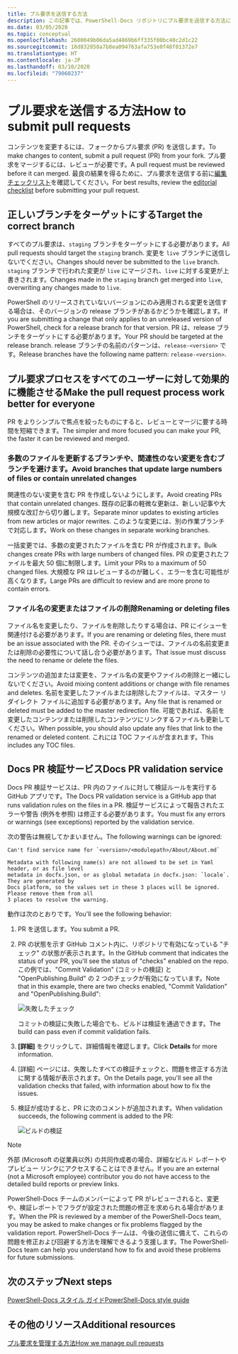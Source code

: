 ```yaml
---
title: プル要求を送信する方法
description: この記事では、PowerShell-Docs リポジトリにプル要求を送信する方法について説明します。
ms.date: 03/05/2020
ms.topic: conceptual
ms.openlocfilehash: 2600049b06da5ad4869b6ff335f00bc40c2d1c22
ms.sourcegitcommit: 18d832858a7b8ea094763afa753e0f48f01372e7
ms.translationtype: HT
ms.contentlocale: ja-JP
ms.lasthandoff: 03/10/2020
ms.locfileid: "79060237"
---
```

# <a name="how-to-submit-pull-requests"></a><span data-ttu-id="9a6b1-103">プル要求を送信する方法</span><span class="sxs-lookup"><span data-stu-id="9a6b1-103">How to submit pull requests</span></span>

<span data-ttu-id="9a6b1-104">コンテンツを変更するには、フォークからプル要求 (PR) を送信します。</span><span class="sxs-lookup"><span data-stu-id="9a6b1-104">To make changes to content, submit a pull request (PR) from your fork.</span></span> <span data-ttu-id="9a6b1-105">プル要求をマージするには、レビューが必要です。</span><span class="sxs-lookup"><span data-stu-id="9a6b1-105">A pull request must be reviewed before it can merged.</span></span> <span data-ttu-id="9a6b1-106">最良の結果を得るために、プル要求を送信する前に[編集チェックリスト](editorial-checklist.md)を確認してください。</span><span class="sxs-lookup"><span data-stu-id="9a6b1-106">For best results, review the [editorial checklist](editorial-checklist.md) before submitting your pull request.</span></span>

## <a name="target-the-correct-branch"></a><span data-ttu-id="9a6b1-107">正しいブランチをターゲットにする</span><span class="sxs-lookup"><span data-stu-id="9a6b1-107">Target the correct branch</span></span>

<span data-ttu-id="9a6b1-108">すべてのプル要求は、`staging` ブランチをターゲットにする必要があります。</span><span class="sxs-lookup"><span data-stu-id="9a6b1-108">All pull requests should target the `staging` branch.</span></span> <span data-ttu-id="9a6b1-109">変更を `live` ブランチに送信しないでください。</span><span class="sxs-lookup"><span data-stu-id="9a6b1-109">Changes should never be submitted to the `live` branch.</span></span> <span data-ttu-id="9a6b1-110">`staging` ブランチで行われた変更が `live` にマージされ、`live` に対する変更が上書きされます。</span><span class="sxs-lookup"><span data-stu-id="9a6b1-110">Changes made in the `staging` branch get merged into `live`, overwriting any changes made to `live`.</span></span>

<span data-ttu-id="9a6b1-111">PowerShell のリリースされていないバージョンにのみ適用される変更を送信する場合は、そのバージョンの release ブランチがあるかどうかを確認します。</span><span class="sxs-lookup"><span data-stu-id="9a6b1-111">If you are submitting a change that only applies to an unreleased version of PowerShell, check for a release branch for that version.</span></span> <span data-ttu-id="9a6b1-112">PR は、release ブランチをターゲットにする必要があります。</span><span class="sxs-lookup"><span data-stu-id="9a6b1-112">Your PR should be targeted at the release branch.</span></span> <span data-ttu-id="9a6b1-113">release ブランチの名前のパターンは、`release-<version>` です。</span><span class="sxs-lookup"><span data-stu-id="9a6b1-113">Release branches have the following name pattern: `release-<version>`.</span></span>

## <a name="make-the-pull-request-process-work-better-for-everyone"></a><span data-ttu-id="9a6b1-114">プル要求プロセスをすべてのユーザーに対して効果的に機能させる</span><span class="sxs-lookup"><span data-stu-id="9a6b1-114">Make the pull request process work better for everyone</span></span>

<span data-ttu-id="9a6b1-115">PR をよりシンプルで焦点を絞ったものにすると、レビューとマージに要する時間を短縮できます。</span><span class="sxs-lookup"><span data-stu-id="9a6b1-115">The simpler and more focused you can make your PR, the faster it can be reviewed and merged.</span></span>

### <a name="avoid-branches-that-update-large-numbers-of-files-or-contain-unrelated-changes"></a><span data-ttu-id="9a6b1-116">多数のファイルを更新するブランチや、関連性のない変更を含むブランチを避けます。</span><span class="sxs-lookup"><span data-stu-id="9a6b1-116">Avoid branches that update large numbers of files or contain unrelated changes</span></span>

<span data-ttu-id="9a6b1-117">関連性のない変更を含む PR を作成しないようにします。</span><span class="sxs-lookup"><span data-stu-id="9a6b1-117">Avoid creating PRs that contain unrelated changes.</span></span> <span data-ttu-id="9a6b1-118">既存の記事の軽微な更新は、新しい記事や大規模な改訂から切り離します。</span><span class="sxs-lookup"><span data-stu-id="9a6b1-118">Separate minor updates to existing articles from new articles or major rewrites.</span></span> <span data-ttu-id="9a6b1-119">このような変更には、別の作業ブランチで対応します。</span><span class="sxs-lookup"><span data-stu-id="9a6b1-119">Work on these changes in separate working branches.</span></span>

<span data-ttu-id="9a6b1-120">一括変更では、多数の変更されたファイルを含む PR が作成されます。</span><span class="sxs-lookup"><span data-stu-id="9a6b1-120">Bulk changes create PRs with large numbers of changed files.</span></span> <span data-ttu-id="9a6b1-121">PR の変更されたファイルを最大 50 個に制限します。</span><span class="sxs-lookup"><span data-stu-id="9a6b1-121">Limit your PRs to a maximum of 50 changed files.</span></span> <span data-ttu-id="9a6b1-122">大規模な PR はレビューするのが難しく、エラーを含む可能性が高くなります。</span><span class="sxs-lookup"><span data-stu-id="9a6b1-122">Large PRs are difficult to review and are more prone to contain errors.</span></span>

### <a name="renaming-or-deleting-files"></a><span data-ttu-id="9a6b1-123">ファイル名の変更またはファイルの削除</span><span class="sxs-lookup"><span data-stu-id="9a6b1-123">Renaming or deleting files</span></span>

<span data-ttu-id="9a6b1-124">ファイル名を変更したり、ファイルを削除したりする場合は、PR にイシューを関連付ける必要があります。</span><span class="sxs-lookup"><span data-stu-id="9a6b1-124">If you are renaming or deleting files, there must be an issue associated with the PR.</span></span> <span data-ttu-id="9a6b1-125">そのイシューでは、ファイルの名前変更または削除の必要性について話し合う必要があります。</span><span class="sxs-lookup"><span data-stu-id="9a6b1-125">That issue must discuss the need to rename or delete the files.</span></span>

<span data-ttu-id="9a6b1-126">コンテンツの追加または変更を、ファイル名の変更やファイルの削除と一緒にしないでください。</span><span class="sxs-lookup"><span data-stu-id="9a6b1-126">Avoid mixing content additions or change with file renames and deletes.</span></span> <span data-ttu-id="9a6b1-127">名前を変更したファイルまたは削除したファイルは、マスター リダイレクト ファイルに追加する必要があります。</span><span class="sxs-lookup"><span data-stu-id="9a6b1-127">Any file that is renamed or deleted must be added to the master redirection file.</span></span> <span data-ttu-id="9a6b1-128">可能であれば、名前を変更したコンテンツまたは削除したコンテンツにリンクするファイルも更新してください。</span><span class="sxs-lookup"><span data-stu-id="9a6b1-128">When possible, you should also update any files that link to the renamed or deleted content.</span></span> <span data-ttu-id="9a6b1-129">これには TOC ファイルが含まれます。</span><span class="sxs-lookup"><span data-stu-id="9a6b1-129">This includes any TOC files.</span></span>

## <a name="docs-pr-validation-service"></a><span data-ttu-id="9a6b1-130">Docs PR 検証サービス</span><span class="sxs-lookup"><span data-stu-id="9a6b1-130">Docs PR validation service</span></span>

<span data-ttu-id="9a6b1-131">Docs PR 検証サービスは、PR 内のファイルに対して検証ルールを実行する GitHub アプリです。</span><span class="sxs-lookup"><span data-stu-id="9a6b1-131">The Docs PR validation service is a GitHub app that runs validation rules on the files in a PR.</span></span> <span data-ttu-id="9a6b1-132">検証サービスによって報告されたエラーや警告 (例外を参照) は修正する必要があります。</span><span class="sxs-lookup"><span data-stu-id="9a6b1-132">You must fix any errors or warnings (see exceptions) reported by the validation service.</span></span>

<span data-ttu-id="9a6b1-133">次の警告は無視してかまいません。</span><span class="sxs-lookup"><span data-stu-id="9a6b1-133">The following warnings can be ignored:</span></span>

```
Can't find service name for `<version>/<modulepath>/About/About.md`
```

```
Metadata with following name(s) are not allowed to be set in Yaml header, or as file level
metadata in docfx.json, or as global metadata in docfx.json: `locale`. They are generated by
Docs platform, so the values set in these 3 places will be ignored. Please remove them from all
3 places to resolve the warning.
```

<span data-ttu-id="9a6b1-134">動作は次のとおりです。</span><span class="sxs-lookup"><span data-stu-id="9a6b1-134">You'll see the following behavior:</span></span>

1. <span data-ttu-id="9a6b1-135">PR を送信します。</span><span class="sxs-lookup"><span data-stu-id="9a6b1-135">You submit a PR.</span></span>
1. <span data-ttu-id="9a6b1-136">PR の状態を示す GitHub コメント内に、リポジトリで有効になっている "チェック" の状態が表示されます。</span><span class="sxs-lookup"><span data-stu-id="9a6b1-136">In the GitHub comment that indicates the status of your PR, you'll see the status of "checks" enabled on the repo.</span></span> <span data-ttu-id="9a6b1-137">この例では、"Commit Validation" (コミットの検証) と "OpenPublishing.Build" の 2 つのチェックが有効になっています。</span><span class="sxs-lookup"><span data-stu-id="9a6b1-137">Note that in this example, there are two checks enabled, "Commit Validation" and "OpenPublishing.Build":</span></span>

   ![失敗したチェック](media/pull-requests/validation-failed.png)

   <span data-ttu-id="9a6b1-139">コミットの検証に失敗した場合でも、ビルドは検証を通過できます。</span><span class="sxs-lookup"><span data-stu-id="9a6b1-139">The build can pass even if commit validation fails.</span></span>

1. <span data-ttu-id="9a6b1-140">**[詳細]** をクリックして、詳細情報を確認します。</span><span class="sxs-lookup"><span data-stu-id="9a6b1-140">Click **Details** for more information.</span></span>
1. <span data-ttu-id="9a6b1-141">[詳細] ページには、失敗したすべての検証チェックと、問題を修正する方法に関する情報が表示されます。</span><span class="sxs-lookup"><span data-stu-id="9a6b1-141">On the Details page, you'll see all the validation checks that failed, with information about how to fix the issues.</span></span>
1. <span data-ttu-id="9a6b1-142">検証が成功すると、PR に次のコメントが追加されます。</span><span class="sxs-lookup"><span data-stu-id="9a6b1-142">When validation succeeds, the following comment is added to the PR:</span></span>

   ![ビルドの検証](media/pull-requests/build-validation.png)

> [!NOTE]
> <span data-ttu-id="9a6b1-144">外部 (Microsoft の従業員以外) の共同作成者の場合、詳細なビルド レポートやプレビュー リンクにアクセスすることはできません。</span><span class="sxs-lookup"><span data-stu-id="9a6b1-144">If you are an external (not a Microsoft employee) contributor you do not have access to the detailed build reports or preview links.</span></span>

<span data-ttu-id="9a6b1-145">PowerShell-Docs チームのメンバーによって PR がレビューされると、変更や、検証レポートでフラグが設定された問題の修正を求められる場合があります。</span><span class="sxs-lookup"><span data-stu-id="9a6b1-145">When the PR is reviewed by a member of the PowerShell-Docs team, you may be asked to make changes or fix problems flagged by the validation report.</span></span> <span data-ttu-id="9a6b1-146">PowerShell-Docs チームは、今後の送信に備えて、これらの問題を修正および回避する方法を理解できるよう支援します。</span><span class="sxs-lookup"><span data-stu-id="9a6b1-146">The PowerShell-Docs team can help you understand how to fix and avoid these problems for future submissions.</span></span>

## <a name="next-steps"></a><span data-ttu-id="9a6b1-147">次のステップ</span><span class="sxs-lookup"><span data-stu-id="9a6b1-147">Next steps</span></span>

[<span data-ttu-id="9a6b1-148">PowerShell-Docs スタイル ガイド</span><span class="sxs-lookup"><span data-stu-id="9a6b1-148">PowerShell-Docs style guide</span></span>](powershell-style-guide.md)

## <a name="additional-resources"></a><span data-ttu-id="9a6b1-149">その他のリソース</span><span class="sxs-lookup"><span data-stu-id="9a6b1-149">Additional resources</span></span>

[<span data-ttu-id="9a6b1-150">プル要求を管理する方法</span><span class="sxs-lookup"><span data-stu-id="9a6b1-150">How we manage pull requests</span></span>](managing-pull-requests.md)

